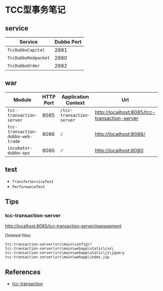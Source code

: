 # TCC型事务笔记

## service
Service | Dubbo Port 
----|----
`TccDubboCapital` | 2881
`TccDubboRedpacket` | 2880
`TccDubboOrder` | 2882

## war
Module | HTTP Port | Application Context | Url
----|----|----|----
`tcc-transaction-server` | 8085 | `/tcc-transaction-server` | [http://localhost:8085/tcc-transaction-server](http://localhost:8085/tcc-transaction-server)
`tcc-transaction-dubbo-web-trade` | 8086 | `/` | [http://localhost:8086/](http://localhost:8086/)
`incubator-dubbo-ops` | 8080 | `/` | [http://localhost:8080](http://localhost:8080)

## test
- `TransferServiceTest`
- `PerformanceTest`

## Tips
### tcc-transaction-server
[http://localhost:8085/tcc-transaction-server/management](http://localhost:8085/tcc-transaction-server/management)

Deleted files:
```
tcc-transaction-server\src\main\config\*
tcc-transaction-server\src\main\webapp\static\css\
tcc-transaction-server\src\main\webapp\static\js\jquery
tcc-transaction-server\src\main\webapp\index.jsp
```

## References
- [tcc-transaction](https://github.com/changmingxie/tcc-transaction/tree/master)